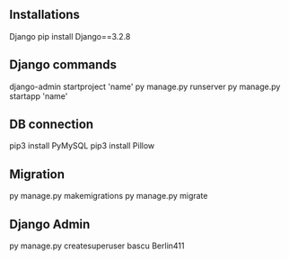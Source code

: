 

## Installations

Django
    pip install Django==3.2.8


## Django commands
django-admin startproject 'name'
py manage.py runserver
py manage.py startapp 'name'

## DB connection
pip3 install PyMySQL
pip3 install Pillow

## Migration
py manage.py makemigrations
py manage.py migrate

## Django Admin
py manage.py createsuperuser
bascu
Berlin411
